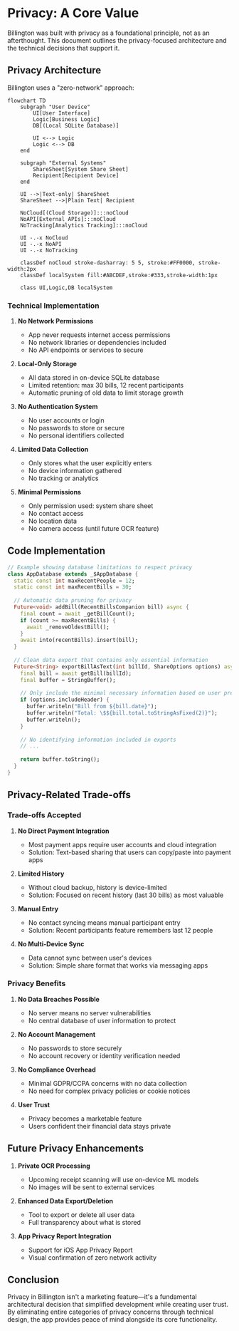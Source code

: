 # Privacy: A Core Value

Billington was built with privacy as a foundational principle, not as an afterthought. This document outlines the privacy-focused architecture and the technical decisions that support it.

## Privacy Architecture

Billington uses a "zero-network" approach:

```mermaid
flowchart TD
    subgraph "User Device"
        UI[User Interface]
        Logic[Business Logic]
        DB[(Local SQLite Database)]
        
        UI <--> Logic
        Logic <--> DB
    end
    
    subgraph "External Systems"
        ShareSheet[System Share Sheet]
        Recipient[Recipient Device]
    end
    
    UI -->|Text-only| ShareSheet
    ShareSheet -->|Plain Text| Recipient
    
    NoCloud[(Cloud Storage)]:::noCloud
    NoAPI[External APIs]:::noCloud
    NoTracking[Analytics Tracking]:::noCloud
    
    UI -.-x NoCloud
    UI -.-x NoAPI
    UI -.-x NoTracking
    
    classDef noCloud stroke-dasharray: 5 5, stroke:#FF0000, stroke-width:2px
    classDef localSystem fill:#ABCDEF,stroke:#333,stroke-width:1px
    
    class UI,Logic,DB localSystem
```

### Technical Implementation

1. **No Network Permissions**
   - App never requests internet access permissions
   - No network libraries or dependencies included
   - No API endpoints or services to secure

2. **Local-Only Storage**
   - All data stored in on-device SQLite database
   - Limited retention: max 30 bills, 12 recent participants
   - Automatic pruning of old data to limit storage growth

3. **No Authentication System**
   - No user accounts or login
   - No passwords to store or secure
   - No personal identifiers collected

4. **Limited Data Collection**
   - Only stores what the user explicitly enters
   - No device information gathered
   - No tracking or analytics

5. **Minimal Permissions**
   - Only permission used: system share sheet
   - No contact access
   - No location data
   - No camera access (until future OCR feature)

## Code Implementation

```dart
// Example showing database limitations to respect privacy
class AppDatabase extends _$AppDatabase {
  static const int maxRecentPeople = 12;
  static const int maxRecentBills = 30;
  
  // Automatic data pruning for privacy
  Future<void> addBill(RecentBillsCompanion bill) async {
    final count = await _getBillCount();
    if (count >= maxRecentBills) {
      await _removeOldestBill();
    }
    await into(recentBills).insert(bill);
  }
  
  // Clean data export that contains only essential information
  Future<String> exportBillAsText(int billId, ShareOptions options) async {
    final bill = await getBill(billId);
    final buffer = StringBuffer();
    
    // Only include the minimal necessary information based on user preferences
    if (options.includeHeader) {
      buffer.writeln("Bill from ${bill.date}");
      buffer.writeln("Total: \$${bill.total.toStringAsFixed(2)}");
      buffer.writeln();
    }
    
    // No identifying information included in exports
    // ...
    
    return buffer.toString();
  }
}
```

## Privacy-Related Trade-offs

### Trade-offs Accepted

1. **No Direct Payment Integration**
   - Most payment apps require user accounts and cloud integration
   - Solution: Text-based sharing that users can copy/paste into payment apps

2. **Limited History**
   - Without cloud backup, history is device-limited
   - Solution: Focused on recent history (last 30 bills) as most valuable

3. **Manual Entry**
   - No contact syncing means manual participant entry
   - Solution: Recent participants feature remembers last 12 people

4. **No Multi-Device Sync**
   - Data cannot sync between user's devices
   - Solution: Simple share format that works via messaging apps

### Privacy Benefits

1. **No Data Breaches Possible**
   - No server means no server vulnerabilities
   - No central database of user information to protect

2. **No Account Management**
   - No passwords to store securely
   - No account recovery or identity verification needed

3. **No Compliance Overhead**
   - Minimal GDPR/CCPA concerns with no data collection
   - No need for complex privacy policies or cookie notices

4. **User Trust**
   - Privacy becomes a marketable feature
   - Users confident their financial data stays private

## Future Privacy Enhancements

1. **Private OCR Processing**
   - Upcoming receipt scanning will use on-device ML models
   - No images will be sent to external services

2. **Enhanced Data Export/Deletion**
   - Tool to export or delete all user data
   - Full transparency about what is stored

3. **App Privacy Report Integration**
   - Support for iOS App Privacy Report
   - Visual confirmation of zero network activity

## Conclusion

Privacy in Billington isn't a marketing feature—it's a fundamental architectural decision that simplified development while creating user trust. By eliminating entire categories of privacy concerns through technical design, the app provides peace of mind alongside its core functionality.